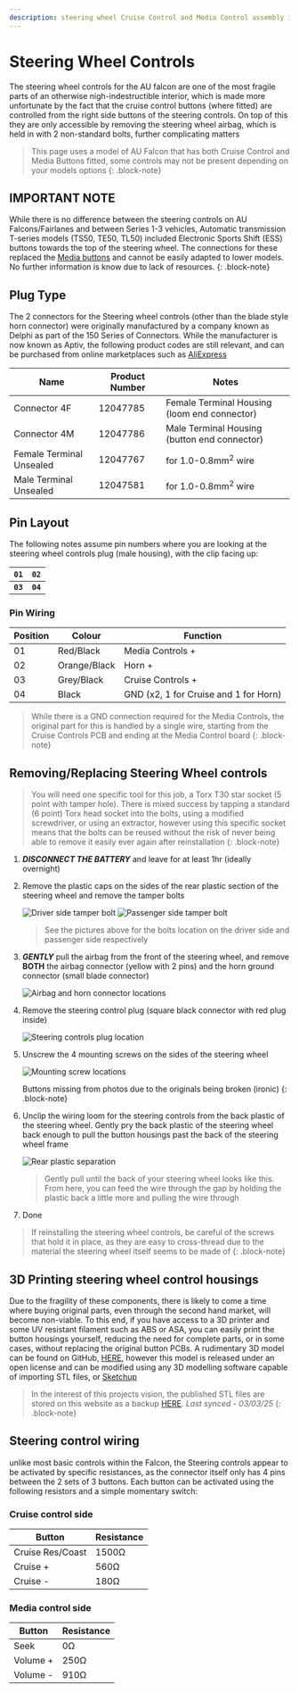 ```yaml
---
description: steering wheel Cruise Control and Media Control assembly information, pinout, and 3D printable model
---
```


# Steering Wheel Controls

The steering wheel controls for the AU falcon are one of the most fragile parts of an otherwise nigh-indestructible interior, which is made more unfortunate by the fact that the cruise control buttons (where fitted) are controlled from the right side buttons of the steering controls. On top of this they are only accessible by removing the steering wheel airbag, which is held in with 2 non-standard bolts, further complicating matters

> This page uses a model of AU Falcon that has both Cruise Control and Media Buttons fitted, some controls may not be present depending on your models options
{: .block-note}

## IMPORTANT NOTE

While there is no difference between the steering controls on AU Falcons/Fairlanes and between Series 1-3 vehicles, Automatic transmission T-series models (TS50, TE50, TL50) included Electronic Sports Shift (ESS) buttons towards the top of the steering wheel. The connections for these replaced the [Media buttons](#media-control-side) and cannot be easily adapted to lower models. No further information is know due to lack of resources.
{: .block-note}

## Plug Type

The 2 connectors for the Steering wheel controls (other than the blade style horn connector) were originally manufactured by a company known as Delphi as part of the 150 Series of Connectors. While the manufacturer is now known as Aptiv, the following product codes are still relevant, and can be purchased from online marketplaces such as [AliExpress](../../Credits.md#sources)

| Name | Product Number | Notes |
| --- | --- | --- |
| Connector 4F | 12047785 | Female Terminal Housing (loom end connector) |
| Connector 4M | 12047786 | Male Terminal Housing (button end connector) |
| Female Terminal Unsealed | 12047767 | for 1.0-0.8mm<sup>2</sup> wire |
| Male Terminal Unsealed | 12047581 | for 1.0-0.8mm<sup>2</sup> wire|

## Pin Layout

The following notes assume pin numbers where you are looking at the steering wheel controls plug (male housing), with the clip facing up:

| `01` | `02` |
| --- | --- |
| **`03`** | **`04`** |

### Pin Wiring

| Position | Colour | Function |
| --- | --- | --- |
| 01 | Red/Black | Media Controls + |
| 02 | Orange/Black | Horn + |
| 03 | Grey/Black | Cruise Controls + |
| 04 | Black | GND (x2, 1 for Cruise and 1 for Horn) |

> While there is a GND connection required for the Media Controls, the original part for this is handled by a single wire, starting from the Cruise Controls PCB and ending at the Media Control board
{: .block-note}

## Removing/Replacing Steering Wheel controls

> You will need one specific tool for this job, a Torx T30 star socket (5 point with tamper hole). There is mixed success by tapping a standard (6 point) Torx head socket into the bolts, using a modified screwdriver, or using an extractor, however using this specific socket means that the bolts can be reused without the risk of never being able to remove it easily ever again after reinstallation
{: .block-note}

1. ***DISCONNECT THE BATTERY*** and leave for at least 1hr (ideally overnight)
1. Remove the plastic caps on the sides of the rear plastic section of the steering wheel and remove the tamper bolts

    ![Driver side tamper bolt](./driver-tamper-bolt.jpg)
    ![Passenger side tamper bolt](./passenger-tamper-bolt.jpg)

    > See the pictures above for the bolts location on the driver side and passenger side respectively

1. ***GENTLY*** pull the airbag from the front of the steering wheel, and remove **BOTH** the airbag connector (yellow with 2 pins) and the horn ground connector (small blade connector)

    ![Airbag and horn connector locations](./airbag-horn-connectors.jpg)

1. Remove the steering control plug (square black connector with red plug inside)

    ![Steering controls plug location](./controls-connector.jpg)

1. Unscrew the 4 mounting screws on the sides of the steering wheel

    ![Mounting screw locations](./control-mount-screws.jpg)

    Buttons missing from photos due to the originals being broken (ironic)
    {: .block-note}
    
1. Unclip the wiring loom for the steering controls from the back plastic of the steering wheel. Gently pry the back plastic of the steering wheel back enough to pull the button housings past the back of the steering wheel frame

    ![Rear plastic separation](./rear-plastic-separation.jpg)

    > Gently pull until the back of your steering wheel looks like this. From here, you can feed the wire through the gap by holding the plastic back a little more and pulling the wire through

1. Done

> If reinstalling the steering wheel controls, be careful of the screws that hold it in place, as they are easy to cross-thread due to the material the steering wheel itself seems to be made of
{: .block-note}

## 3D Printing steering wheel control housings
Due to the fragility of these components, there is likely to come a time where buying original parts, even through the second hand market, will become non-viable. To this end, if you have access to a 3D printer and some UV resistant filament such as ABS or ASA, you can easily print the button housings yourself, reducing the need for complete parts, or in some cases, without replacing the original button PCBs. A rudimentary 3D model can be found on GitHub, [HERE](https://github.com/digi-ron/AU-Falcon-Steering-Controls), however this model is released under an open license and can be modified using any 3D modelling software capable of importing STL files, or [Sketchup](https://www.sketchup.com/)

> In the interest of this projects vision, the published STL files are stored on this website as a backup [HERE](./steering-controls.zip). *Last synced - 03/03/25*
{: .block-note}

## Steering control wiring
unlike most basic controls within the Falcon, the Steering controls appear to be activated by specific resistances, as the connector itself only has 4 pins between the 2 sets of 3 buttons. Each button can be activated using the following resistors and a simple momentary switch:

### Cruise control side

| Button | Resistance |
| --- | --- |
| Cruise Res/Coast | 1500Ω |
| Cruise + | 560Ω |
| Cruise - | 180Ω |

### Media control side

| Button | Resistance |
| --- | --- |
| Seek | 0Ω |
| Volume + | 250Ω |
| Volume - | 910Ω |